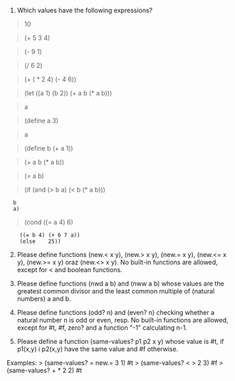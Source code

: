 1. Which values have the following expressions?

> 10

> (+ 5 3 4)

> (- 9 1)

> (/ 6 2)

> (+ ( \* 2 4) (- 4 6))

> (let ((a 1) (b 2)) (+ a b (\* a b)))

> a

> (define a 3)

> a

> (define b (+ a 1))

> (+ a b (\* a b))

> (= a b)

> (if (and (> b a) (< b (\* a b)))

      b
      a)

> (cond ((= a 4) 6)

        ((= b 4) (+ 6 7 a))
        (else    25))

2. Please define functions (new.< x y), (new.> x y), (new.= x y), (new.<= x y), (new.>= x y) oraz (new.<> x y). No built-in functions are allowed, except for < and boolean functions.

3. Please define functions (nwd a b) and (nww a b) whose values are the greatest common divisor and the least common multiple of (natural numbers) a and b.

4. Please define functions (odd? n) and (even? n) checking whether a natural number n is odd or even, resp. No built-in functions are allowed, except for #t, #f, zero? and a function "-1" calculating n-1.

5. Please define a function (same-values? p1 p2 x y) whose value is #t, if p1(x,y) i p2(x,y) have the same value and #f otherwise.

Examples: > (same-values? = new.= 3 1)
#t > (same-values? < > 2 3)
#f > (same-values? + \* 2 2)
#t
